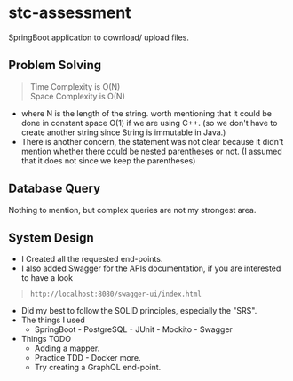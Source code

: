 # stc-assessment
SpringBoot application to download/ upload files.


## Problem Solving
> Time Complexity is O(N) <br>
> Space Complexity is O(N) 

+ where N is the length of the string. worth mentioning that it could be done in constant space O(1) if we are using C++. (so we don't have to create another string since String is immutable in Java.)
+ There is another concern, the statement was not clear because it didn't mention whether there could be nested parentheses or not. (I assumed that it does not since we keep the parentheses)


## Database Query
Nothing to mention, but complex queries are not my strongest area.


## System Design
+ I Created all the requested end-points.
+ I also added Swagger for the APIs documentation, if you are interested to have a look
> `http://localhost:8080/swagger-ui/index.html`
+ Did my best to follow the SOLID principles, especially the "SRS".
+ The things I used
  + SpringBoot - PostgreSQL - JUnit - Mockito - Swagger
+ Things TODO
  + Adding a mapper.
  + Practice TDD - Docker more.
  + Try creating a GraphQL end-point.

